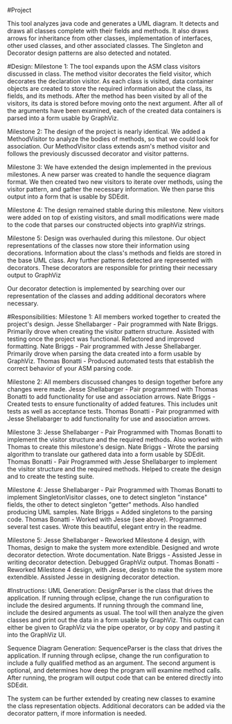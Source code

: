#Project

This tool analyzes java code and generates a UML diagram. It detects and draws all classes complete with their fields and methods. It also draws arrows for inheritance from other classes, implementation of interfaces, other used classes, and other associated classes. The Singleton and Decorator design patterns are also detected and notated.  

#Design: 
Milestone 1:
The tool expands upon the ASM class visitors discussed in class. The method visitor decorates the field visitor, which decorates the declaration visitor. As each class is visited, data container objects are created to store the required information about the class, its fields, and its methods. After the method has been visited by all of the visitors, its data is stored before moving onto the next argument. After all of the arguments have been examined, each of the created data containers is parsed into a form usable by GraphViz.

Milestone 2:
The design of the project is nearly identical. We added a MethodVisitor to analyze the bodies of methods, so that we could look for association. Our MethodVisitor class extends asm's method visitor and follows the previously discussed decorator and visitor patterns.

Milestone 3:
We have extended the design implemented in the previous milestones. A new parser was created to handle the sequence diagram format. We then created two new visitors to iterate over methods, using the visitor pattern, and gather the necessary information. We then parse this output into a form that is usable by SDEdit.

Milestone 4:
The design remained stable during this milestone. New visitors were added on top of existing visitors, and small modifications were made to the code that parses our constructed objects into graphViz strings.

Milestone 5:
Design was overhauled during this milestone. Our object representations of the classes now store their information using decorations. Information about the class's methods and fields are stored in the base UML class. Any further patterns detected are represented with decorators. These decorators are responsible for printing their necessary output to GraphViz 

Our decorator detection is implemented by searching over our representation of the classes and adding additional decorators where necessary.

#Responsibilities: 
Milestone 1:
All members worked together to created the project's design.
Jesse Shellabarger - Pair programmed with Nate Briggs. Primarily drove when creating the visitor pattern structure. Assisted with testing once the project was functional. Refactored and improved formatting. 
Nate Briggs - Pair programmed with Jesse Shellabarger. Primarily drove when parsing the data created into a form usable by GraphViz. 
Thomas Bonatti - Produced automated tests that establish the correct behavior of your ASM parsing code.

Milestone 2:
All members discussed changes to design together before any changes were made.
Jesse Shellabarger - Pair programmed with Thomas Bonatti to add functionality for use and association arrows.
Nate Briggs - Created tests to ensure functionality of added features. This includes unit tests as well as acceptance tests.
Thomas Bonatti - Pair programmed with Jesse Shellabarger to add functionality for use and association arrows.

Milestone 3:
Jesse Shellabarger - Pair Programmed with Thomas Bonatti to implement the visitor structure and the required methods. Also worked with Thomas to create this milestone's design.
Nate Briggs - Wrote the parsing algorithm to translate our gathered data into a form usable by SDEdit.
Thomas Bonatti - Pair Programmed with Jesse Shellabarger to implement the visitor structure and the required methods. Helped to create the design and to create the testing suite.

Milestone 4:
Jesse Shellabarger - Pair Programmed with Thomas Bonatti to implement SingletonVisitor classes, one to detect singleton "instance" fields, the other to detect singleton "getter" methods. Also handled producing UML samples.
Nate Briggs = Added singletons to the parsing code.
Thomas Bonatti - Worked with Jesse (see above). Programmed several test cases. Wrote this beautiful, elegant entry in the readme.

Milestone 5:
Jesse Shellabarger - Reworked Milestone 4 design, with Thomas, design to make the system more extendible. Designed and wrote decorator detection. Wrote documentation.
Nate Briggs - Assisted Jesse in writing decorator detection. Debugged GraphViz output.
Thomas Bonatti - Reworked Milestone 4 design, with Jesse, design to make the system more extendible. Assisted Jesse in designing decorator detection.


#Instructions:
UML Generation:
DesignParser is the class that drives the application. If running through eclipse, change the run configuration to include the desired 
arguments. If running through the command line, include the desired arguments as usual. The tool will then analyze the given classes and 
print out the data in a form usable by GraphViz. This output can either be given to GraphViz via the pipe operator, or by copy and pasting it into the GraphViz UI.

Sequence Diagram Generation:
SequenceParser is the class that drives the application. If running through eclipse, change the run configuration to include a fully qualified method as an argument. The second argument is optional, and determines how deep the program will examine method calls. After running, the program will output code that can be entered directly into SDEdit.

The system can be further extended by creating new classes to examine the class representation objects. Additional decorators can be added via the decorator pattern, if more information is needed.

